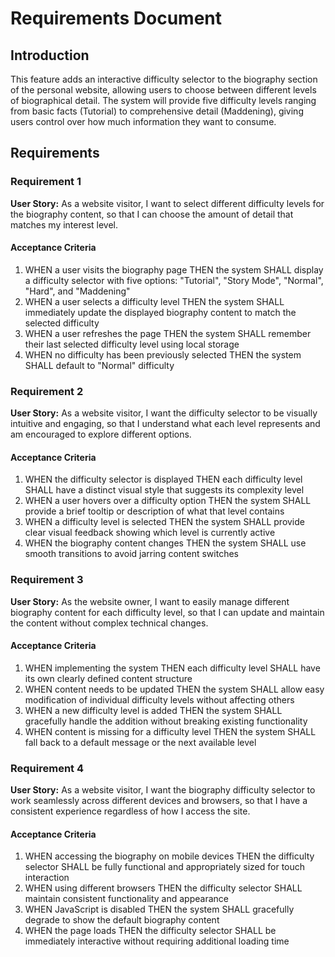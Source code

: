# Requirements Document

## Introduction

This feature adds an interactive difficulty selector to the biography section of the personal website, allowing users to choose between different levels of biographical detail. The system will provide five difficulty levels ranging from basic facts (Tutorial) to comprehensive detail (Maddening), giving users control over how much information they want to consume.

## Requirements

### Requirement 1

**User Story:** As a website visitor, I want to select different difficulty levels for the biography content, so that I can choose the amount of detail that matches my interest level.

#### Acceptance Criteria

1. WHEN a user visits the biography page THEN the system SHALL display a difficulty selector with five options: "Tutorial", "Story Mode", "Normal", "Hard", and "Maddening"
2. WHEN a user selects a difficulty level THEN the system SHALL immediately update the displayed biography content to match the selected difficulty
3. WHEN a user refreshes the page THEN the system SHALL remember their last selected difficulty level using local storage
4. WHEN no difficulty has been previously selected THEN the system SHALL default to "Normal" difficulty

### Requirement 2

**User Story:** As a website visitor, I want the difficulty selector to be visually intuitive and engaging, so that I understand what each level represents and am encouraged to explore different options.

#### Acceptance Criteria

1. WHEN the difficulty selector is displayed THEN each difficulty level SHALL have a distinct visual style that suggests its complexity level
2. WHEN a user hovers over a difficulty option THEN the system SHALL provide a brief tooltip or description of what that level contains
3. WHEN a difficulty level is selected THEN the system SHALL provide clear visual feedback showing which level is currently active
4. WHEN the biography content changes THEN the system SHALL use smooth transitions to avoid jarring content switches

### Requirement 3

**User Story:** As the website owner, I want to easily manage different biography content for each difficulty level, so that I can update and maintain the content without complex technical changes.

#### Acceptance Criteria

1. WHEN implementing the system THEN each difficulty level SHALL have its own clearly defined content structure
2. WHEN content needs to be updated THEN the system SHALL allow easy modification of individual difficulty levels without affecting others
3. WHEN a new difficulty level is added THEN the system SHALL gracefully handle the addition without breaking existing functionality
4. WHEN content is missing for a difficulty level THEN the system SHALL fall back to a default message or the next available level

### Requirement 4

**User Story:** As a website visitor, I want the biography difficulty selector to work seamlessly across different devices and browsers, so that I have a consistent experience regardless of how I access the site.

#### Acceptance Criteria

1. WHEN accessing the biography on mobile devices THEN the difficulty selector SHALL be fully functional and appropriately sized for touch interaction
2. WHEN using different browsers THEN the difficulty selector SHALL maintain consistent functionality and appearance
3. WHEN JavaScript is disabled THEN the system SHALL gracefully degrade to show the default biography content
4. WHEN the page loads THEN the difficulty selector SHALL be immediately interactive without requiring additional loading time